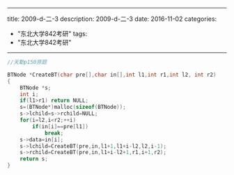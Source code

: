 
---
title: 2009-d-二-3
description: 2009-d-二-3
date: 2016-11-02
categories:
  - "东北大学842考研"
tags:
  - "东北大学842考研"

---


```cpp
//天勤p150原题

BTNode *CreateBT(char pre[],char in[],int l1,int r1,int l2, int r2)
{
    BTNode *s;
    int i;
    if(l1>r1) return NULL;
    s=(BTNode*)malloc(sizeof(BTNode));
    s->lchild=s->rchild=NULL;
    for(i=l2,i<r2;++i)
        if(in[i]==pre[l1])
            break;
    s->data=in[i];
    s->lchild=CreateBT(pre,in,l1+1,l1+i-l2,l2,i-1);
    s->rchild=CreateBT(pre,in,l1+i-l2+1,r1,i+1,r2);
    return s;
}
```

